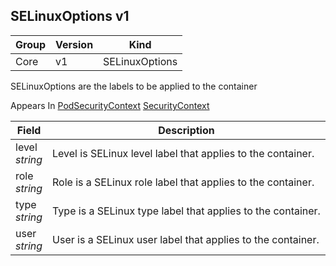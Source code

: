 ## SELinuxOptions v1

Group        | Version     | Kind
------------ | ---------- | -----------
Core | v1 | SELinuxOptions



SELinuxOptions are the labels to be applied to the container

<aside class="notice">
Appears In  <a href="#podsecuritycontext-v1">PodSecurityContext</a>  <a href="#securitycontext-v1">SecurityContext</a> </aside>

Field        | Description
------------ | -----------
level <br /> *string*  | Level is SELinux level label that applies to the container.
role <br /> *string*  | Role is a SELinux role label that applies to the container.
type <br /> *string*  | Type is a SELinux type label that applies to the container.
user <br /> *string*  | User is a SELinux user label that applies to the container.

